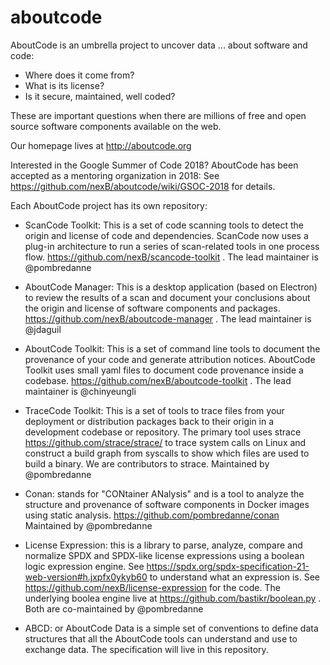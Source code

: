 # aboutcode
 AboutCode is an umbrella project to uncover data ... about software and code:

 - Where does it come from?
 - What is its license?
 - Is it secure, maintained, well coded?

These are important questions when there are millions of free and open source software components available on the web.

Our homepage lives at http://aboutcode.org

Interested in the Google Summer of Code 2018?
AboutCode has been accepted as a mentoring organization in 2018:
See https://github.com/nexB/aboutcode/wiki/GSOC-2018 for details.

Each AboutCode project has its own repository:

- ScanCode Toolkit: This is a set of code scanning tools to detect the origin and license of code and dependencies. ScanCode now uses a plug-in architecture to run a series of scan-related tools in one process flow. https://github.com/nexB/scancode-toolkit . The lead maintainer is @pombredanne

- AboutCode Manager: This is a desktop application (based on Electron) to review the results of a scan and document your conclusions about the origin and license of software components and packages. https://github.com/nexB/aboutcode-manager . The lead maintainer is @jdaguil

- AboutCode Toolkit: This is a set of command line tools to document the provenance of your code and generate attribution notices.  AboutCode Toolkit uses small yaml files to document code provenance inside a codebase. https://github.com/nexB/aboutcode-toolkit . The lead maintainer is @chinyeungli

- TraceCode Toolkit: This is a set of tools to trace files from your deployment or distribution packages back to their origin in a development codebase or repository.  The primary tool uses strace https://github.com/strace/strace/ to trace system calls on Linux and construct a build graph from syscalls to show which files are used to build a binary. We are contributors to strace. Maintained by @pombredanne

- Conan: stands for "CONtainer ANalysis" and is a tool to analyze the structure and provenance of software components in Docker images using static analysis. https://github.com/pombredanne/conan Maintained by @pombredanne

- License Expression: this is a library to parse, analyze, compare and normalize SPDX and SPDX-like license expressions using a boolean logic expression engine. See https://spdx.org/spdx-specification-21-web-version#h.jxpfx0ykyb60 to understand what an expression is. See https://github.com/nexB/license-expression for the code. The underlying boolea engine live at https://github.com/bastikr/boolean.py . Both are co-maintained by @pombredanne

- ABCD: or AboutCode Data is a simple set of conventions to define data structures that all the AboutCode tools can understand and use to exchange data. The specification will live in this repository.
